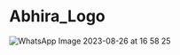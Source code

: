 # Abhira_Logo
![WhatsApp Image 2023-08-26 at 16 58 25](https://github.com/Pragna19/Abhira_Logo/assets/84904390/fbbc4864-999c-45a8-b753-f9bc1d855056)
